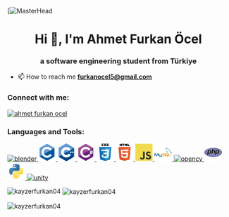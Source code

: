 [![MasterHead](https://www.google.com.tr/search?q=sowtware+image&sca_esv=282b0e5fe8b6ca8d&hl=tr&udm=2&biw=1707&bih=781&sxsrf=ADLYWIJ7zaI7gUQky_dizcmq5pctg0XupA%3A1730452254840&ei=HpskZ5z3MtWUxc8PobzI6Qk&ved=0ahUKEwic_sz_5LqJAxVVSvEDHSEeMp0Q4dUDCBA&uact=5&oq=sowtware+image&gs_lp=EgNpbWciDnNvd3R3YXJlIGltYWdlSKNKUABY70hwA3gAkAEAmAGqAaABsg-qAQQwLjE2uAEDyAEA-AEBmAIOoAK8C8ICBBAjGCfCAgsQABiABBixAxiDAcICCBAAGIAEGLEDwgIFEAAYgATCAg4QABiABBixAxiDARiKBcICBBAAGAPCAgoQABiABBhDGIoFwgINEAAYgAQYsQMYgwEYCsICChAAGIAEGLEDGArCAgcQABiABBgKwgIJEAAYgAQYExgKwgIIEAAYExgKGB7CAgYQABgTGB7CAgYQABgKGB7CAggQABgIGAoYHsICChAAGAgYChgeGA_CAggQABgKGB4YD5gDAOIDBRIBMSBAkgcEMi4xMqAHzkY&sclient=img#imgrc=onf35P-gfFzXbM&imgdii=Fxw8P9uyXoGvEM)
<h1 align="center">Hi 👋, I'm Ahmet Furkan Öcel</h1>
<h3 align="center">a software engineering student from Türkiye</h3>

- 📫 How to reach me **furkanocel5@gmail.com**

<h3 align="left">Connect with me:</h3>
<p align="left">
<a href="https://linkedin.com/in/ahmet furkan ocel" target="blank"><img align="center" src="https://raw.githubusercontent.com/rahuldkjain/github-profile-readme-generator/master/src/images/icons/Social/linked-in-alt.svg" alt="ahmet furkan ocel" height="30" width="40" /></a>
</p>

<h3 align="left">Languages and Tools:</h3>
<p align="left"> <a href="https://www.blender.org/" target="_blank" rel="noreferrer"> <img src="https://download.blender.org/branding/community/blender_community_badge_white.svg" alt="blender" width="40" height="40"/> </a> <a href="https://www.cprogramming.com/" target="_blank" rel="noreferrer"> <img src="https://raw.githubusercontent.com/devicons/devicon/master/icons/c/c-original.svg" alt="c" width="40" height="40"/> </a> <a href="https://www.w3schools.com/cpp/" target="_blank" rel="noreferrer"> <img src="https://raw.githubusercontent.com/devicons/devicon/master/icons/cplusplus/cplusplus-original.svg" alt="cplusplus" width="40" height="40"/> </a> <a href="https://www.w3schools.com/cs/" target="_blank" rel="noreferrer"> <img src="https://raw.githubusercontent.com/devicons/devicon/master/icons/csharp/csharp-original.svg" alt="csharp" width="40" height="40"/> </a> <a href="https://www.w3schools.com/css/" target="_blank" rel="noreferrer"> <img src="https://raw.githubusercontent.com/devicons/devicon/master/icons/css3/css3-original-wordmark.svg" alt="css3" width="40" height="40"/> </a> <a href="https://www.w3.org/html/" target="_blank" rel="noreferrer"> <img src="https://raw.githubusercontent.com/devicons/devicon/master/icons/html5/html5-original-wordmark.svg" alt="html5" width="40" height="40"/> </a> <a href="https://developer.mozilla.org/en-US/docs/Web/JavaScript" target="_blank" rel="noreferrer"> <img src="https://raw.githubusercontent.com/devicons/devicon/master/icons/javascript/javascript-original.svg" alt="javascript" width="40" height="40"/> </a> <a href="https://www.mysql.com/" target="_blank" rel="noreferrer"> <img src="https://raw.githubusercontent.com/devicons/devicon/master/icons/mysql/mysql-original-wordmark.svg" alt="mysql" width="40" height="40"/> </a> <a href="https://opencv.org/" target="_blank" rel="noreferrer"> <img src="https://www.vectorlogo.zone/logos/opencv/opencv-icon.svg" alt="opencv" width="40" height="40"/> </a> <a href="https://www.php.net" target="_blank" rel="noreferrer"> <img src="https://raw.githubusercontent.com/devicons/devicon/master/icons/php/php-original.svg" alt="php" width="40" height="40"/> </a> <a href="https://www.python.org" target="_blank" rel="noreferrer"> <img src="https://raw.githubusercontent.com/devicons/devicon/master/icons/python/python-original.svg" alt="python" width="40" height="40"/> </a> <a href="https://unity.com/" target="_blank" rel="noreferrer"> <img src="https://www.vectorlogo.zone/logos/unity3d/unity3d-icon.svg" alt="unity" width="40" height="40"/> </a> </p>

<p><img align="left" src="https://github-readme-stats.vercel.app/api/top-langs?username=kayzerfurkan04&show_icons=true&locale=en&layout=compact" alt="kayzerfurkan04" /></p>

<p>&nbsp;<img align="center" src="https://github-readme-stats.vercel.app/api?username=kayzerfurkan04&show_icons=true&locale=en" alt="kayzerfurkan04" /></p>

<p><img align="center" src="https://github-readme-streak-stats.herokuapp.com/?user=kayzerfurkan04&" alt="kayzerfurkan04" /></p>
